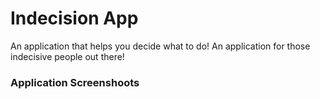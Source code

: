 # Indecision App 

An application that helps you decide what to do! An application for those indecisive people out there!

### Application Screenshoots 
